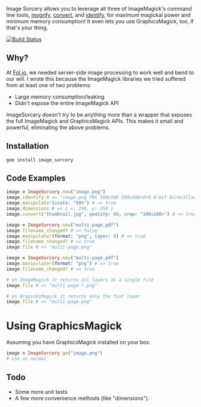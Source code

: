 Image Sorcery allows you to leverage all three of ImageMagick's command line tools, [mogrify](http://www.imagemagick.org/script/mogrify.php), [convert](http://www.imagemagick.org/script/convert.php), and [identify](http://www.imagemagick.org/script/identify.php), for maximum magickal power and minimum memory consumption! It even lets you use GraphicsMagick, too, if that's your thing.

[![Build Status](https://travis-ci.org/EricR/image_sorcery.png?branch=master)](undefined)

## Why?

At [Fol.io](http://fol.io), we needed server-side image processing to work well and bend to our will. I wrote this because the ImageMagick libraries we tried suffered from at least one of two problems:

* Large memory consumption/leaking
* Didn't expose the entire ImageMagick API

ImageSorcery doesn't try to be anything more than a wrapper that exposes the full ImageMagick and GraphicsMagick APIs. This makes it small and powerful, eliminating the above problems.

## Installation

    gem install image_sorcery

## Code Examples
```ruby
image = ImageSorcery.new("image.png")
image.identify # => "image.png PNG 500x500 500x500+0+0 8-bit DirectClass 236KB 0.010u 0:00.010\n"
image.manipulate!(scale: "50%") # => true
image.dimensions # => { x: 250, y: 250 }
image.convert("thumbnail.jpg", quality: 80, crop: "100x100>") # => true
```

```ruby
image = ImageSorcery.new("multi-page.pdf")
image.filename_changed? # => false
image.manipulate!(format: "png", layer: 0) # => true
image.filename_changed? # => true
image.file # => "multi-page.png"
```

```ruby
image = ImageSorcery.new("multi-page.pdf")
image.manipulate!(format: "png") # => true
image.filename_changed? # => true

# on ImageMagick it returns all layers as a single file
image.file # => "multi-page-*.png"

# on GrapicksMagick it returns only the fist layer
image.file # => "multi-page.png"
```

# Using GraphicsMagick
Assuming you have GraphicsMagick installed on your box:

```ruby
image = ImageSorcery.gm("image.png")
# use as normal
```

## Todo

* Some more unit tests
* A few more convenience methods (like "dimensions").
